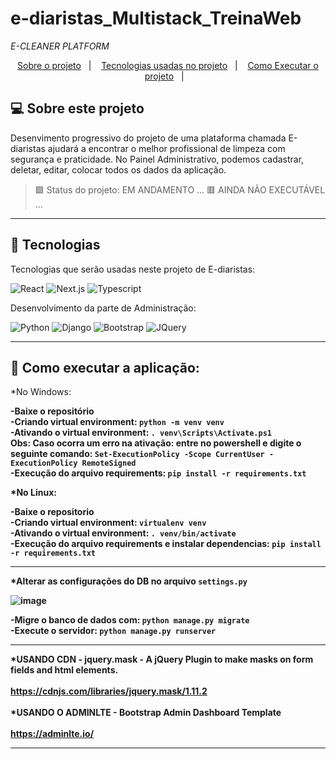# e-diaristas_Multistack_TreinaWeb
<i>E-CLEANER PLATFORM</i>

<p align="center">
  <a href="#projeto">Sobre o projeto</a>&nbsp;&nbsp;&nbsp;|&nbsp;&nbsp;&nbsp;
  <a href="#tecnologias">Tecnologias usadas no projeto</a>&nbsp;&nbsp;&nbsp;|&nbsp;&nbsp;&nbsp;
  <a href="#instalacao">Como Executar o projeto</a>&nbsp;&nbsp;&nbsp;|&nbsp;&nbsp;&nbsp;   
</p>

## <a id="projeto"> 💻 Sobre este projeto </a>

Desenvimento progressivo do projeto de uma plataforma chamada E-diaristas ajudará a encontrar o melhor profissional de limpeza com segurança e praticidade. No Painel Administrativo, podemos cadastrar, deletar, editar, colocar todos os dados da aplicação. <br>

> 🟩 Status do projeto: EM ANDAMENTO ...
> 🟥 AINDA NÃO EXECUTÁVEL ...

<hr>
  
  ## <a id="tecnologias"> 🧪 Tecnologias </a>

Tecnologias que serão usadas neste projeto de E-diaristas:

![React](https://img.shields.io/badge/React-20232A?style=for-the-badge&logo=react&logoColor=61DAFB)
![Next.js](https://img.shields.io/badge/next.js-000000?style=for-the-badge&logo=next-dot-js&logoColor=white)
![Typescript](https://img.shields.io/badge/TypeScript-007ACC?style=for-the-badge&logo=typescript&logoColor=white)

Desenvolvimento da parte de Administração:

![Python](https://img.shields.io/badge/Python-3776AB?style=for-the-badge&logo=python&logoColor=white)
![Django](https://img.shields.io/badge/Django-092E20?style=for-the-badge&logo=django&logoColor=green)
![Bootstrap](https://img.shields.io/badge/Bootstrap-563D7C?style=for-the-badge&logo=bootstrap&logoColor=white)
![JQuery](https://img.shields.io/badge/jQuery-0769AD?style=for-the-badge&logo=jquery&logoColor=white)

<hr>

## <a id="instalacao"> 🔴 Como executar a aplicação: </a> 

*No Windows:

<b>-Baixe o repositório <br>
<b>-Criando virtual environment:</b> `python -m venv venv`<br>
<b>-Ativando o virtual environment: </b>`. venv\Scripts\Activate.ps1`<br>
<b>Obs: Caso ocorra um erro na ativação:</b> entre no powershell e digite o seguinte comando: `Set-ExecutionPolicy -Scope CurrentUser -ExecutionPolicy RemoteSigned`<br>
<b>-Execução do arquivo requirements: </b>`pip install -r requirements.txt`<br>

*No Linux:

<b>-Baixe o repositorio<br>
<b>-Criando virtual environment:</b> `virtualenv venv`<br>
<b>-Ativando o virtual environment:</b> `. venv/bin/activate`<br>
<b>-Execução do arquivo requirements e instalar dependencias:</b> `pip install -r requirements.txt`<br>
  
 <hr> 
  
*Alterar as configurações do DB no arquivo <b>`settings.py`</b> <br>

![image](https://user-images.githubusercontent.com/87100340/143048109-2822bb0a-f6e2-46aa-ae85-d643fdffcea7.png)

 -Migre o banco de dados com: `python manage.py migrate` <br>
 -Execute o servidor: `python manage.py runserver` <br>
  
<hr>

*USANDO CDN - jquery.mask - A jQuery Plugin to make masks on form fields and html elements.<br>
<br>
https://cdnjs.com/libraries/jquery.mask/1.11.2<br>
<br>
*USANDO O ADMINLTE - Bootstrap Admin Dashboard Template<br>
<br>
https://adminlte.io/<br>
  
<hr>
